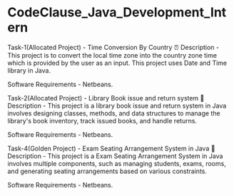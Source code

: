 # CodeClause_Java_Development_Intern

Task-1(Allocated Project) - Time Conversion By Country ⏰
Description -
This project is to convert the local time zone into the country zone time which is provided by the user as an input. This project uses Date and Time library in Java.

Software Requirements -
Netbeans.

Task-2(Allocated Project) - Library Book issue and return system 🏫
Description -
This project is a library book issue and return system in Java involves designing classes, methods, and data structures to manage the library's book inventory, track issued books, and handle returns.

Software Requirements -
Netbeans.

Task-4(Golden Project) - Exam Seating Arrangement System in Java 🏫
Description -
This project is a Exam Seating Arrangement System in Java involves multiple components, such as managing students, exams, rooms, and generating seating arrangements based on various constraints.

Software Requirements -
Netbeans.
